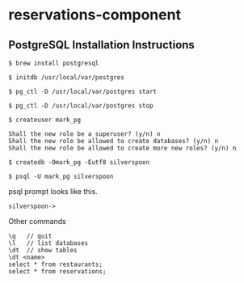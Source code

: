 # reservations-component

## PostgreSQL Installation Instructions


```
$ brew install postgresql
```


```
$ initdb /usr/local/var/postgres
```


```
$ pg_ctl -D /usr/local/var/postgres start
```


```
$ pg_ctl -D /usr/local/var/postgres stop
```

```
$ createuser mark_pg

Shall the new role be a superuser? (y/n) n
Shall the new role be allowed to create databases? (y/n) n
Shall the new role be allowed to create more new roles? (y/n) n
```


```
$ createdb -Omark_pg -Eutf8 silverspoon
```


```
$ psql -U mark_pg silverspoon
```

psql prompt looks like this.
```
silverspoon->
```

Other commands
```
\q   // quit
\l   // list databases
\dt  // show tables
\dt <name>
select * from restaurants;
select * from reservations;
```